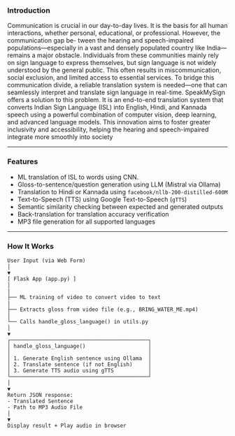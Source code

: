 ### Introduction

Communication is crucial in our day-to-day lives.
It is the basis for all human interactions, whether personal,
educational, or professional. However, the communication gap be-
tween the hearing and speech-impaired populations—especially
in a vast and densely populated country like India—remains
a major obstacle. Individuals from these communities mainly
rely on sign language to express themselves, but sign language
is not widely understood by the general public. This often
results in miscommunication, social exclusion, and limited access
to essential services. To bridge this communication divide, a
reliable translation system is needed—one that can seamlessly
interpret and translate sign language in real-time. SpeakMySign
offers a solution to this problem. It is an end-to-end translation
system that converts Indian Sign Language (ISL) into English,
Hindi, and Kannada speech using a powerful combination of
computer vision, deep learning, and advanced language models.
This innovation aims to foster greater inclusivity and accessibility,
helping the hearing and speech-impaired integrate more smoothly
into society

---

### Features
- ML translation of ISL to words using CNN.
- Gloss-to-sentence/question generation using LLM (Mistral via Ollama)
- Translation to Hindi or Kannada using `facebook/nllb-200-distilled-600M`
- Text-to-Speech (TTS) using Google Text-to-Speech (`gTTS`)
- Semantic similarity checking between expected and generated outputs
- Back-translation for translation accuracy verification
- MP3 file generation for all supported languages

---

### How It Works

```
User Input (via Web Form)
│
▼
[ Flask App (app.py) ]
│
|
├── ML training of video to convert video to text
|
├── Extracts gloss from video file (e.g., BRING_WATER_ME.mp4)
│
└── Calls handle_gloss_language() in utils.py
│
▼
┌────────────────────────────────────────────┐
│ handle_gloss_language()                    │
│                                            │
│ 1. Generate English sentence using Ollama  │
│ 2. Translate sentence (if not English)     │
│ 3. Generate TTS audio using gTTS           │
└────────────────────────────────────────────┘
│
▼
Return JSON response:
- Translated Sentence
- Path to MP3 Audio File
│
▼
Display result + Play audio in browser
```
